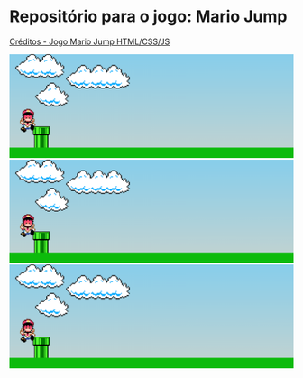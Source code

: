 # Repositório para o jogo: Mario Jump
[Créditos - Jogo Mario Jump HTML/CSS/JS](https://youtu.be/r9buAwVBDhA)
<div>
  <a href="https://github.com/Carlosedu2001/mario-jump/blob/main/imagens-jogo-mario/captura-de-tela.PNG" target="_blank"><img src="https://github.com/Carlosedu2001/mario-jump/blob/main/imagens-jogo-mario/captura-de-tela.PNG" target="_blank"></a>
  <a href="https://github.com/Carlosedu2001/mario-jump/blob/main/imagens-jogo-mario/captura-de-tela.PNG" target="_blank"><img src="https://github.com/Carlosedu2001/mario-jump/blob/main/imagens-jogo-mario/captura-de-tela.PNG" target="_blank"></a>
  <a href="https://github.com/Carlosedu2001/mario-jump/blob/main/imagens-jogo-mario/captura-de-tela.PNG" target="_blank"><img src="https://github.com/Carlosedu2001/mario-jump/blob/main/imagens-jogo-mario/captura-de-tela.PNG" target="_blank"></a>
</div>
